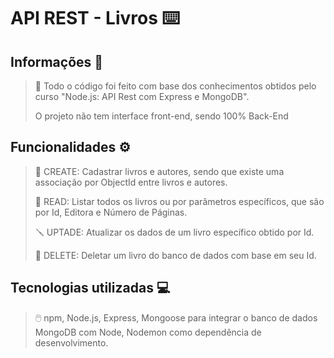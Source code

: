 # API REST - Livros :keyboard:
## Informações :open_book:
> :open_file_folder: Todo o código foi feito com base dos conhecimentos obtidos pelo curso "Node.js: API Rest com Express e MongoDB".
>
> O projeto não tem interface front-end, sendo 100% Back-End
## Funcionalidades :gear:
> :toolbox: CREATE: Cadastrar livros e autores, sendo que existe uma associação por ObjectId entre livros e autores.
>
> :open_book: READ: Listar todos os livros ou por parâmetros específicos, que são por Id, Editora e Número de Páginas.
>
> :screwdriver: UPTADE: Atualizar os dados de um livro específico obtido por Id.
>
> :broom: DELETE: Deletar um livro do banco de dados com base em seu Id.
## Tecnologias utilizadas :computer:
> :computer_mouse: npm, Node.js, Express, Mongoose para integrar o banco de dados MongoDB com Node, Nodemon como dependência de desenvolvimento.
